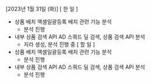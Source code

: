 [2023년 1월 31일 (화)]
[ 한 일 ]
* 상품 배치 엑셀일괄등록 배치 관련 기능 분석
    * 분석 진행
* 내부 상품 검색 API AD 스쿼드 딜 검색, 상품 검색 API 분석
    * 지라 생성, 분석 진행 중
[ 할 일 ]
* 상품 배치  엑셀일괄등록 배치 관련 기능 분석
    * 분석 진행
* 내부 상품 검색 API AD 스쿼드 딜 검색, 상품 검색 API 분석
    * 분석 진행

